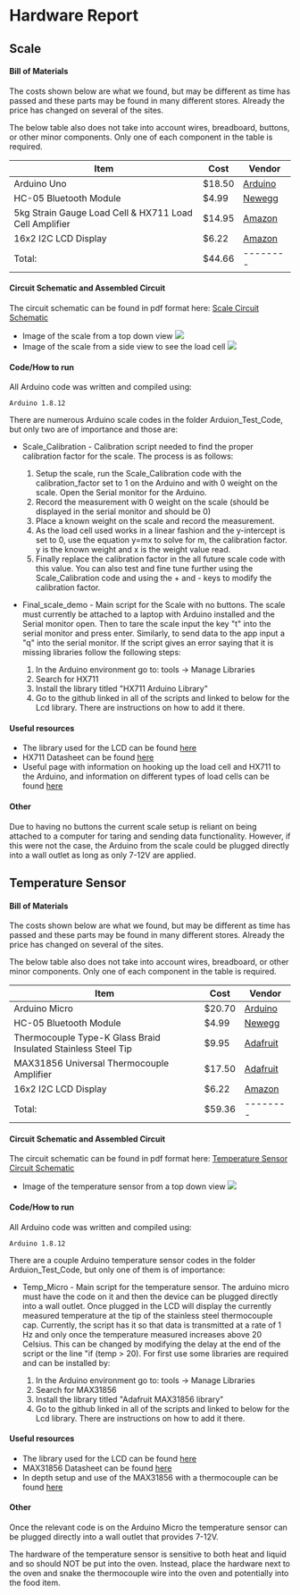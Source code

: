 # Hardware Report

## Scale
#### Bill of Materials
The costs shown below are what we found, but may be different as time has passed and these parts may be found in many different stores.  Already the price has changed on several of the sites.

The below table also does not take into account wires, breadboard, buttons, or other minor components.  Only one of each component in the table is required.

| Item | Cost | Vendor |
| ---- | ---- | ------ |
| Arduino Uno | $18.50 | [Arduino](https://store.arduino.cc/usa/arduino-uno-rev3) |
| HC-05 Bluetooth Module | $4.99 | [Newegg](https://www.newegg.com/p/2A7-00D0-00029?item=9SIAAZM4D78003&source=region&nm_mc=knc-googlemkp-pc&cm_mmc=knc-googlemkp-pc-_-pla-axe-tech-_-ec+-+test+%26+measurement-_-9SIAAZM4D78003&gclid=CjwKCAjw4pT1BRBUEiwAm5QuR1sU7ZQ3juAJBh7DWdgi9QQxvOhapDBGI-okFYsE2MlAPqds6tzFqhoCdBkQAvD_BwE&gclsrc=aw.ds) |
| 5kg Strain Gauge Load Cell & HX711 Load Cell Amplifier | $14.95 | [Amazon](https://www.amazon.com/Degraw-Load-Cell-HX711-Combo/dp/B075317R45/ref=sr_1_8?dchild=1&keywords=5kg+load+cell&qid=1587930005&sr=8-8) |
| 16x2 I2C LCD Display | $6.22 | [Amazon](https://www.amazon.com/ILS-Backlight-Display-Screen-Arduino/dp/B07PXV4YHL/ref=sr_1_30?crid=1AUB126ST113F&dchild=1&keywords=16x2+lcd+i2c&qid=1587930056&sprefix=16x2+LCD+%2Caps%2C149&sr=8-30) |
| Total: | $44.66 | -------- |


#### Circuit Schematic and Assembled Circuit
The circuit schematic can be found in pdf format here: [Scale Circuit Schematic](Scale_Circuit_Schematic.pdf)

 * Image of the scale from a top down view
![](Scale_top.jpg)
 * Image of the scale from a side view to see the load cell
![](Scale_side.jpg)


#### Code/How to run
All Arduino code was written and compiled using:

    Arduino 1.8.12

There are numerous Arduino scale codes in the folder Arduion_Test_Code, but only two are of importance and those are:

* Scale_Calibration - Calibration script needed to find the proper calibration factor for the scale.  The process is as follows:

    1. Setup the scale, run the Scale_Calibration code with the calibration_factor set to 1 on the Arduino and with 0 weight on the scale. Open the Serial monitor for the Arduino.
    2. Record the measurement with 0 weight on the scale (should be displayed in the serial monitor and should be 0)
    3. Place a known weight on the scale and record the measurement.
    4. As the load cell used works in a linear fashion and the y-intercept is set to 0, use the equation y=mx to solve for m, the calibration factor. y is the known weight and x is the weight value read.
    5. Finally replace the calibration factor in the all future scale code with this value.  You can also test and fine tune further using the Scale_Calibration code and using the + and - keys to modify the calibration factor.

* Final_scale_demo - Main script for the Scale with no buttons.  The scale must currently be attached to a laptop with Arduino installed and the Serial monitor open.  Then to tare the scale input the key "t" into the serial monitor and press enter.  Similarly, to send data to the app input a "q" into the serial monitor.  If the script gives an error saying that it is missing libraries follow the following steps:

    1. In the Arduino environment go to: tools -> Manage Libraries
    2. Search for HX711
    3. Install the library titled "HX711 Arduino Library"
    4. Go to the github linked in all of the scripts and linked to below for the Lcd library.  There are instructions on how to add it there.

#### Useful resources
* The library used for the LCD can be found [here](https://github.com/johnrickman/LiquidCrystal_I2C)
* HX711 Datasheet can be found [here](https://cdn.sparkfun.com/datasheets/Sensors/ForceFlex/hx711_english.pdf)
* Useful page with information on hooking up the load cell and HX711 to the Arduino, and information on different types of load cells can be found [here](https://learn.sparkfun.com/tutorials/load-cell-amplifier-hx711-breakout-hookup-guide?_ga=2.131138380.232106450.1587934292-1930200389.1587934292)

#### Other
Due to having no buttons the current scale setup is reliant on being attached to a computer for taring and sending data functionality.  However, if this were not the case, the Arduino from the scale could be plugged directly into a wall outlet as long as only 7-12V are applied.



## Temperature Sensor
#### Bill of Materials
The costs shown below are what we found, but may be different as time has passed and these parts may be found in many different stores.  Already the price has changed on several of the sites.

The below table also does not take into account wires, breadboard, or other minor components.  Only one of each component in the table is required.

| Item | Cost | Vendor |
| ---- | ---- | ------ |
| Arduino Micro | $20.70 | [Arduino](https://store.arduino.cc/usa/arduino-micro) |
| HC-05 Bluetooth Module | $4.99 | [Newegg](https://www.newegg.com/p/2A7-00D0-00029?item=9SIAAZM4D78003&source=region&nm_mc=knc-googlemkp-pc&cm_mmc=knc-googlemkp-pc-_-pla-axe-tech-_-ec+-+test+%26+measurement-_-9SIAAZM4D78003&gclid=CjwKCAjw4pT1BRBUEiwAm5QuR1sU7ZQ3juAJBh7DWdgi9QQxvOhapDBGI-okFYsE2MlAPqds6tzFqhoCdBkQAvD_BwE&gclsrc=aw.ds) |
| Thermocouple Type-K Glass Braid Insulated Stainless Steel Tip | $9.95 | [Adafruit](https://www.adafruit.com/product/3245) |
| MAX31856 Universal Thermocouple Amplifier | $17.50 | [Adafruit](https://www.adafruit.com/product/3263) |
| 16x2 I2C LCD Display | $6.22 | [Amazon](https://www.amazon.com/ILS-Backlight-Display-Screen-Arduino/dp/B07PXV4YHL/ref=sr_1_30?crid=1AUB126ST113F&dchild=1&keywords=16x2+lcd+i2c&qid=1587930056&sprefix=16x2+LCD+%2Caps%2C149&sr=8-30) |
| Total: | $59.36 | -------- |


#### Circuit Schematic and Assembled Circuit
The circuit schematic can be found in pdf format here: [Temperature Sensor Circuit Schematic](Temp_Circuit_Schematic.pdf)

 * Image of the temperature sensor from a top down view
![](Temperature_sensor.jpg)


#### Code/How to run
All Arduino code was written and compiled using:

    Arduino 1.8.12
    
There are a couple Arduino temperature sensor codes in the folder Arduion_Test_Code, but only one of them is of importance:

* Temp_Micro - Main script for the temperature sensor.  The arduino micro must have the code on it and then the device can be plugged directly into a wall outlet.  Once plugged in the LCD will display the currently measured temperature at the tip of the stainless steel thermocouple cap.  Currently, the script has it so that data is transmitted at a rate of 1 Hz and only once the temperature measured increases above 20 Celsius.  This can be changed by modifying the delay at the end of the script or the line "if (temp > 20).  For first use some libraries are required and can be installed by:

    1. In the Arduino environment go to: tools -> Manage Libraries
    2. Search for MAX31856
    3. Install the library titled "Adafruit MAX31856 library"
    4. Go to the github linked in all of the scripts and linked to below for the Lcd library.  There are instructions on how to add it there.

#### Useful resources
* The library used for the LCD can be found [here](https://github.com/johnrickman/LiquidCrystal_I2C)
* MAX31856 Datasheet can be found [here](https://datasheets.maximintegrated.com/en/ds/MAX31856.pdf)
* In depth setup and use of the MAX31856 with a thermocouple can be found [here](https://learn.sparkfun.com/tutorials/load-cell-amplifier-hx711-breakout-hookup-guide?_ga=2.131138380.232106450.1587934292-1930200389.1587934292)

#### Other
Once the relevant code is on the Arduino Micro the temperature sensor can be plugged directly into a wall outlet that provides 7-12V.

The hardware of the temperature sensor is sensitive to both heat and liquid and so should NOT be put into the oven.  Instead, place the hardware next to the oven and snake the thermocouple wire into the oven and potentially into the food item.